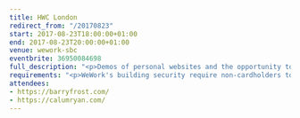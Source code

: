 ```yaml
---
title: HWC London
redirect_from: "/20170823"
start: 2017-08-23T18:00:00+01:00
end: 2017-08-23T20:00:00+01:00
venue: wework-sbc
eventbrite: 36950084698
full_description: "<p>Demos of personal websites and the opportunity to create, update or experiment on your personal website.</p><p>Whether you’re a coder, designer, or just someone who wants to improve their presence on the web, this meetup is for you.</p><p>Join us in London from 6pm</p>"
requirements: "<p>WeWork's building security require non-cardholders to register as guests before being allowed access to the building.</p><p>Please meet at <strong>6pm</strong> sharp at the 30 Stamford Street ground floor reception.</p><p>There are a few different ways you can register for Homebrew Website Club London:</p>"
attendees:
- https://barryfrost.com/
- https://calumryan.com/
---
```

